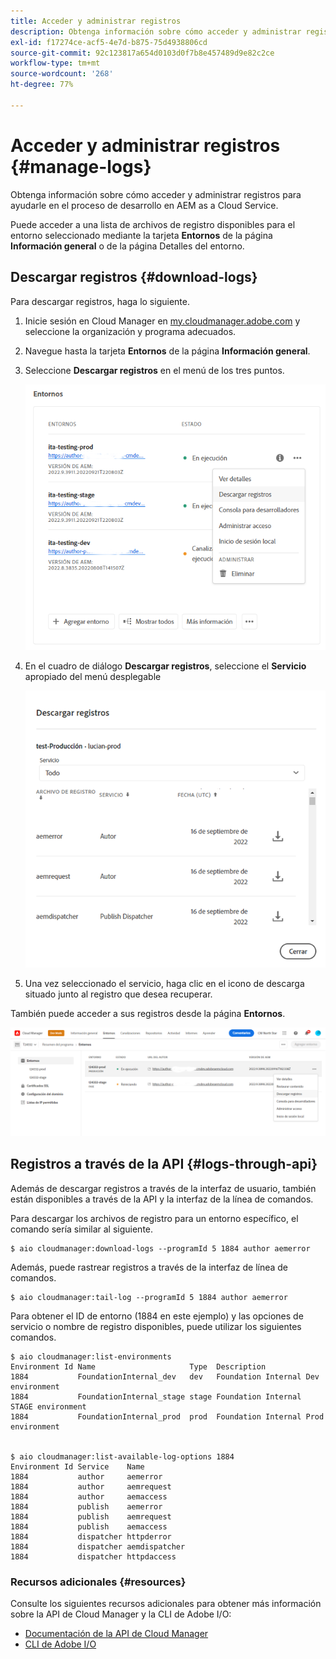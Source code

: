 ```yaml
---
title: Acceder y administrar registros
description: Obtenga información sobre cómo acceder y administrar registros para ayudarle en el proceso de desarrollo en AEM as a Cloud Service.
exl-id: f17274ce-acf5-4e7d-b875-75d4938806cd
source-git-commit: 92c123817a654d0103d0f7b8e457489d9e82c2ce
workflow-type: tm+mt
source-wordcount: '268'
ht-degree: 77%

---
```



# Acceder y administrar registros {#manage-logs}

Obtenga información sobre cómo acceder y administrar registros para ayudarle en el proceso de desarrollo en AEM as a Cloud Service.

Puede acceder a una lista de archivos de registro disponibles para el entorno seleccionado mediante la tarjeta **Entornos** de la página **Información general** o de la página Detalles del entorno.

## Descargar registros {#download-logs}

Para descargar registros, haga lo siguiente.

1. Inicie sesión en Cloud Manager en [my.cloudmanager.adobe.com](https://my.cloudmanager.adobe.com/) y seleccione la organización y programa adecuados.

1. Navegue hasta la tarjeta **Entornos** de la página **Información general**.

1. Seleccione **Descargar registros** en el menú de los tres puntos.

   ![Elemento de menú Descargar registros](assets/download-logs1.png)

1. En el cuadro de diálogo **Descargar registros**, seleccione el **Servicio** apropiado del menú desplegable

   ![Cuadro de diálogo Descargar registros](assets/download-preview.png)

1. Una vez seleccionado el servicio, haga clic en el icono de descarga situado junto al registro que desea recuperar.

También puede acceder a sus registros desde la página **Entornos**.

![Registros de la pantalla Entornos](assets/download-logs.png)

## Registros a través de la API {#logs-through-api}

Además de descargar registros a través de la interfaz de usuario, también están disponibles a través de la API y la interfaz de la línea de comandos.

Para descargar los archivos de registro para un entorno específico, el comando sería similar al siguiente.

```shell
$ aio cloudmanager:download-logs --programId 5 1884 author aemerror
```

Además, puede rastrear registros a través de la interfaz de línea de comandos.

```shell
$ aio cloudmanager:tail-log --programId 5 1884 author aemerror
```

Para obtener el ID de entorno (1884 en este ejemplo) y las opciones de servicio o nombre de registro disponibles, puede utilizar los siguientes comandos.

```shell
$ aio cloudmanager:list-environments
Environment Id Name                     Type  Description                          
1884           FoundationInternal_dev   dev   Foundation Internal Dev environment  
1884           FoundationInternal_stage stage Foundation Internal STAGE environment
1884           FoundationInternal_prod  prod  Foundation Internal Prod environment
 
 
$ aio cloudmanager:list-available-log-options 1884
Environment Id Service    Name         
1884           author     aemerror     
1884           author     aemrequest   
1884           author     aemaccess    
1884           publish    aemerror     
1884           publish    aemrequest   
1884           publish    aemaccess    
1884           dispatcher httpderror   
1884           dispatcher aemdispatcher
1884           dispatcher httpdaccess
```

### Recursos adicionales {#resources}

Consulte los siguientes recursos adicionales para obtener más información sobre la API de Cloud Manager y la CLI de Adobe I/O:

* [ Documentación de la API de Cloud Manager](https://developer.adobe.com/experience-cloud/cloud-manager/)
* [CLI de Adobe I/O](https://github.com/adobe/aio-cli-plugin-cloudmanager)
